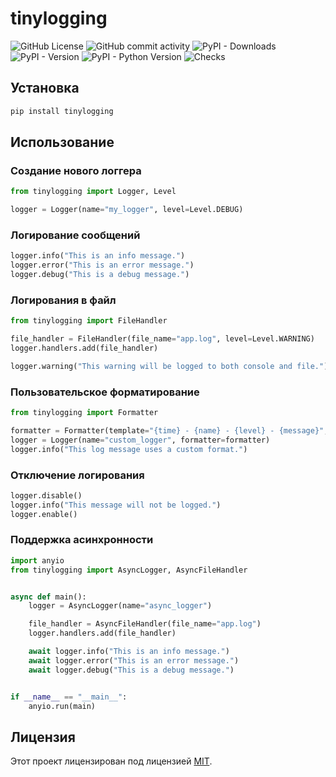 # tinylogging

![GitHub License](https://img.shields.io/github/license/HamletSargsyan/tinylogging)
![GitHub commit activity](https://img.shields.io/github/commit-activity/m/HamletSargsyan/tinylogging)
![PyPI - Downloads](https://img.shields.io/pypi/dm/tinylogging)
![PyPI - Version](https://img.shields.io/pypi/v/tinylogging)
![PyPI - Python Version](https://img.shields.io/pypi/pyversions/tinylogging)
![Checks](https://github.com/HamletSargsyan/tinylogging/actions/workflows/check.yml/badge.svg)

## Установка

```bash
pip install tinylogging
```

## Использование

### Создание нового логгера

```python
from tinylogging import Logger, Level

logger = Logger(name="my_logger", level=Level.DEBUG)

```

### Логирование сообщений

```python
logger.info("This is an info message.")
logger.error("This is an error message.")
logger.debug("This is a debug message.")
```

### Логирования в файл

```python
from tinylogging import FileHandler

file_handler = FileHandler(file_name="app.log", level=Level.WARNING)
logger.handlers.add(file_handler)

logger.warning("This warning will be logged to both console and file.")
```

### Пользовательское форматирование

```python
from tinylogging import Formatter

formatter = Formatter(template="{time} - {name} - {level} - {message}", colorize=False)
logger = Logger(name="custom_logger", formatter=formatter)
logger.info("This log message uses a custom format.")
```

### Отключение логирования

```python
logger.disable()
logger.info("This message will not be logged.")
logger.enable()
```

### Поддержка асинхронности

```python
import anyio
from tinylogging import AsyncLogger, AsyncFileHandler


async def main():
    logger = AsyncLogger(name="async_logger")

    file_handler = AsyncFileHandler(file_name="app.log")
    logger.handlers.add(file_handler)

    await logger.info("This is an info message.")
    await logger.error("This is an error message.")
    await logger.debug("This is a debug message.")


if __name__ == "__main__":
    anyio.run(main)
```

## Лицензия

Этот проект лицензирован под лицензией [MIT](https://github.com/HamletSargsyan/tiny-logging/blob/main/LICENSE).
